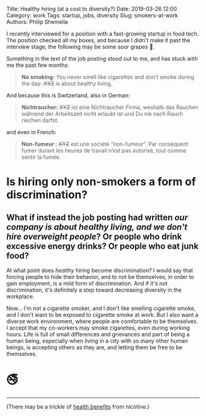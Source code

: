 Title: Healthy hiring (at a cost to diversity?)
Date: 2019-03-26 12:00
Category: work
Tags: startup, jobs, diversity 
Slug: smokers-at-work
Authors: Philip Shemella


I recently interviewed for a position with a fast-growing startup in food tech. The position checked all my boxes, and because I didn't make it past the interview stage, the following may be some sour grapes 🍇.

Something in the text of the job posting stood out to me, and has stuck with me the past few months:

> **No smoking:** You never smell like cigarettes and don’t smoke during the day: <s>XYZ</s> is about healthy living.

And because this is Switzerland, also in German:

> **Nichtraucher:** <s>XYZ</s> ist eine Nichtraucher Firma, weshalb das Rauchen während der Arbeitszeit nicht erlaubt ist und Du nie nach Rauch riechen darfst.

and even in French:

> **Non-fumeur :** <s>XYZ</s> est une société “non-fumeur”. Par conséquent fumer durant les heures de travail n’est pas autorisé, tout comme sentir la fumée.


# Is hiring only non-smokers a form of discrimination?

## What if instead the job posting had written _our company is about healthy living, and we don't hire overweight people_? Or people who drink excessive energy drinks? Or people who eat junk food?

At what point does _healthy_ hiring become discrimination? I would say that forcing people to hide their behavior, and to not be themselves, in order to gain employment, is a mild form of discrimination. And if it's not discrimination, it's definitely a step toward decreasing diversity in the workplace.

Now... I'm not a cigarette smoker, and I don't like smelling cigarette smoke, and I don't want to be exposed to cigarette smoke at work. But I also want a diverse work environment, where people are comfortable to be themselves. I accept that my co-workers may smoke cigarettes, even during working hours. Life is full of small differences and grievances and part of being a human being, especially when living in a city with so many other human beings, is accepting others as they are, and letting them be free to be themselves.

# 🚭

------

(There may be a trickle of [health benefits](https://tonic.vice.com/en_us/article/xw7agz/four-surprising-potential-health-benefits-of-nicotine) from nicotine.)


